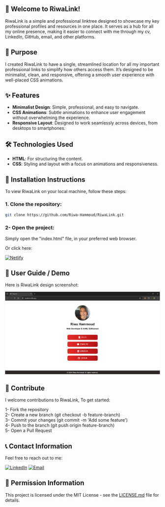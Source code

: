 ## 🌟 Welcome to RiwaLink!
RiwaLink is a simple and professional linktree designed to showcase my key professional profiles and resources in one place. It serves as a hub for all my online presence, making it easier to connect with me through my cv, LinkedIn, GitHub, email, and other platforms.

## 🎯 Purpose

I created RiwaLink to have a single, streamlined location for all my important professional links to simplify how others access them. It’s designed to be minimalist, clean, and responsive, offering a smooth user experience with well-placed CSS animations.

## ✨ Features

- **Minimalist Design**: Simple, professional, and easy to navigate.
- **CSS Animations**: Subtle animations to enhance user engagement without overwhelming the experience.
- **Responsive Layout**: Designed to work seamlessly across devices, from desktops to smartphones.


## 🛠️ Technologies Used

- **HTML**: For structuring the content.
- **CSS**: Styling and layout with a focus on animations and responsiveness.


## 🚀 Installation Instructions

To view RiwaLink on your local machine, follow these steps:

### 1. Clone the repository:

```bash
git clone https://github.com/Riwa-Hammoud/RiwaLink.git
```

<h3>2- Open the project:</h3>
<p>Simply open the "index.html" file, in your preferred web browser.</p> 

Or click here:

[![Netlify](https://img.shields.io/badge/netlify-545a61?logo=netlify&logoColor=fff)](https://riwalink.netlify.app)


## 🎥 User Guide / Demo

<p>Here is RiwaLink design screenshot:</p>
<img src="https://github.com/Riwa-Hammoud/RiwaLink/blob/main/riwalinkk.png">

## 🤝 Contribute

<p>I welcome contributions to RiwaLink, To get started: <br>

1- Fork the repository <br>
2- Create a new branch (git checkout -b feature-branch) <br>
3- Commit your changes (git commit -m 'Add some feature') <br>
4- Push to the branch (git push origin feature-branch) <br>
5- Open a Pull Request
</p>

## 📞 Contact Information

<p>Feel free to reach out to me: </p>

[![LinkedIn](https://img.shields.io/badge/-LinkedIn-blue?style=flat-square&logo=LinkedIn&logoColor=white)](https://www.linkedin.com/in/riwa-hammoud)
[![Email](https://img.shields.io/badge/-Email-red?style=flat-square&logo=Gmail&logoColor=white)](mailto:riwa.a.hammoud@gmail.com)

## 📄 Permission Information

<p>This project is licensed under the MIT License - see the <a href="LICENSE">LICENSE.md</a> file for details.</p>
